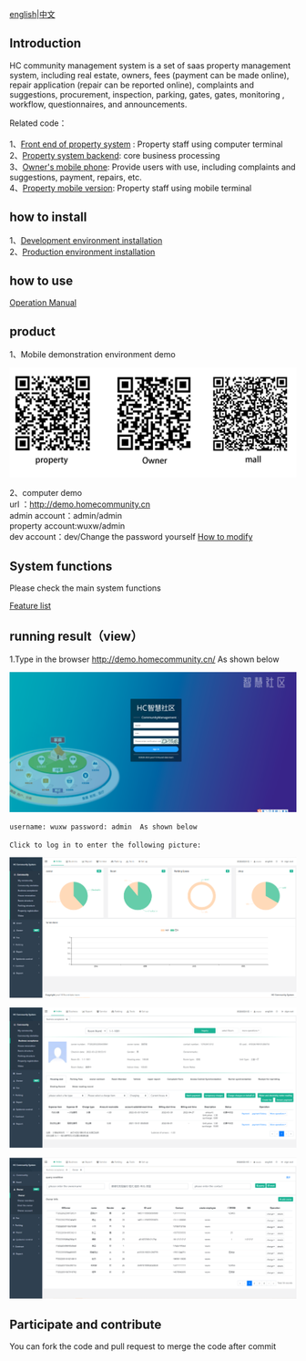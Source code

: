 [english](Readme_en.md)|[中文](Readme_cn.md)
## Introduction
 HC community management system is a set of saas property management system, including real estate, owners, fees (payment can be made online), repair application (repair can be reported online), complaints and suggestions, procurement, inspection, parking, gates, gates, monitoring , workflow, questionnaires, and announcements.
 
 Related code：<br/><br/>
 1、[Front end of property system](https://github.com/java110/MicroCommunityWeb.git) : Property staff using computer terminal<br/>
 2、[Property system backend](https://github.com/java110/MicroCommunity.git): core business processing<br/>
 3、[Owner's mobile phone](https://gitee.com/java110/WechatOwnerService): 
Provide users with use, including complaints and suggestions, payment, repairs, etc.<br/>
 4、[Property mobile version](https://gitee.com/java110/PropertyApp): Property staff using mobile terminal<br/>

## how to install

1、[Development environment installation](https://github.com/java110/MicroCommunity/blob/master/docs/installHcDev_en.md) <br/>
2、[Production environment installation](https://github.com/java110/MicroCommunity/blob/master/docs/installHcProd.md)<br/>

## how to use

[Operation Manual](http://bbs.homecommunity.cn/document.html?docId=102022031484710001)

   
## product

1、Mobile demonstration environment demo

   ![image](docs/img/hc_en.png)

2、computer demo<br/>
url ：http://demo.homecommunity.cn <br/>
admin account：admin/admin<br/>
property account:wuxw/admin<br/>
dev account：dev/Change the password yourself [How to modify](http://bbs.homecommunity.cn/pages/bbs/topic.html?topicId=102021110520080050)
    
## System functions
   
   Please check the main system functions
     
   [Feature list](http://bbs.homecommunity.cn/pages/bbs/topic.html?topicId=102022042459860343)
  
## running result（view）
1.Type in the browser http://demo.homecommunity.cn/ As shown below

![image](docs/img/login_en.png)

    username: wuxw password: admin  As shown below

    Click to log in to enter the following picture:

![image](docs/img/index_en.png)

![image](docs/img/business_en.png)

![image](docs/img/owner_en.png)

## Participate and contribute

You can fork the code and pull request to merge the code after commit
